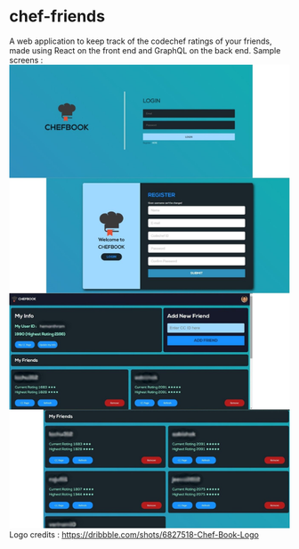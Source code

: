 # chef-friends
A web application to keep track of the codechef ratings of your friends, made using React on the front end and GraphQL on the back end.
Sample screens :
![alt text](https://github.com/Card-2-0/chef-friends/blob/master/screens/Untitled%20design.jpg)
Logo credits : https://dribbble.com/shots/6827518-Chef-Book-Logo
